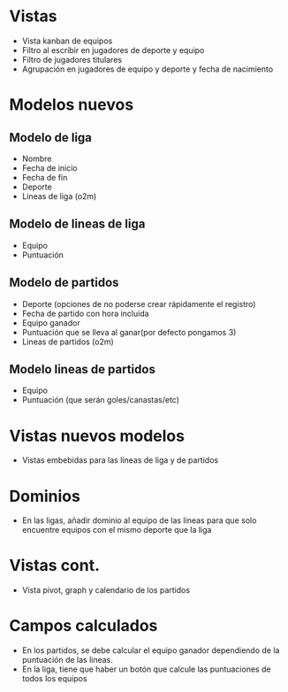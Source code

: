 # Vistas
* Vista kanban de equipos
* Filtro al escribir en jugadores de deporte y equipo
* Filtro de jugadores titulares
* Agrupación en jugadores de equipo y deporte y fecha de nacimiento
  
# Modelos nuevos

## Modelo de liga
* Nombre
* Fecha de inicio
* Fecha de fin
* Deporte
* Lineas de liga (o2m)

## Modelo de lineas de liga
* Equipo
* Puntuación

## Modelo de partidos
* Deporte (opciones de no poderse crear rápidamente el registro)
* Fecha de partido con hora incluida
* Equipo ganador
* Puntuación que se lleva al ganar(por defecto pongamos 3)
* Lineas de partidos (o2m)

## Modelo lineas de partidos
* Equipo
* Puntuación (que serán goles/canastas/etc)


# Vistas nuevos modelos
* Vistas embebidas para las líneas de liga y de partidos

# Dominios
* En las ligas, añadir dominio al equipo de las lineas para que solo encuentre equipos con el mismo deporte que la liga

# Vistas cont.
* Vista pivot, graph y calendario de los partidos

# Campos calculados
* En los partidos, se debe calcular el equipo ganador dependiendo de la puntuación de las lineas.
* En la liga, tiene que haber un botón que calcule las puntuaciones de todos los equipos
